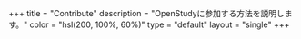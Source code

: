 +++
title = "Contribute"
description = "OpenStudyに参加する方法を説明します。"
color = "hsl(200, 100%, 60%)"
type = "default"
layout = "single"
+++